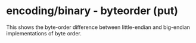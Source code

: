 # encoding/binary - byteorder (put)

This shows the byte-order difference between little-endian and big-endian implementations of byte order.

